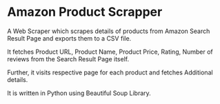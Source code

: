 # Amazon Product Scrapper
A Web Scraper which scrapes details of products from Amazon Search Result Page and exports them to a CSV file.

It fetches Product URL,  Product Name, Product Price, Rating, Number of reviews from the Search Result Page itself. 

Further, it visits respective page for each product and fetches Additional details.

It is written in Python using Beautiful Soup Library.
